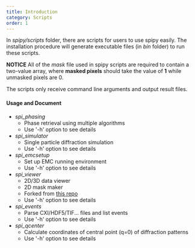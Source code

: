 ```yaml
---
title: Introduction
category: Scripts
order: 1
---
```


In *spipy/scripts* folder, there are scripts for users to use spipy easily. The installation procedure will generate executable files (in *bin* folder) to run these scripts.

**NOTICE** All of the *mask* file used in spipy scripts are required to contain a two-value array, where **masked pixels** should take the value of **1** while unmasked pixels are 0.

The scripts only receive command line arguments and output result files.

#### Usage and Document

- *spi_phasing*
	- Phase retrieval using multiple algorithms
	- Use '-h' option to see details 
- *spi_simulator*
	- Single particle diffraction simulation
	- Use '-h' option to see details
- *spi_emcsetup*
	- Set up EMC running environment
	- Use '-h' option to see details
- *spi_viewer*
	- 2D/3D data viewer
	- 2D mask maker
	- Forked from [this repo](https://github.com/LiuLab-CSRC/DataViewer)
	- Use '-h' option to see details
- *spi_events*
	- Parse CXI/HDF5/TIF... files and list events
	- Use '-h' option to see details
- *spi_qcenter*
	- Calculate coordinates of central point (q=0) of diffraction patterns
	- Use '-h' option to see details